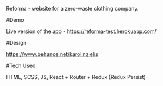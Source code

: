 Reforma - website for a zero-waste clothing company.

#Demo

Live version of the app - https://reforma-test.herokuapp.com/

#Design

https://www.behance.net/karolinzielis

#Tech Used

HTML, SCSS, JS, React + Router + Redux (Redux Persist)